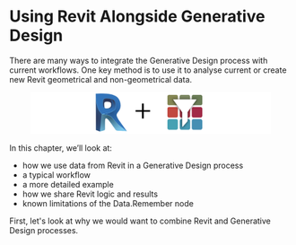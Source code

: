 # Using Revit Alongside Generative Design
There are many ways to integrate the Generative Design process with current workflows. One key method is to use it to analyse current or create new Revit geometrical and non-geometrical data.

<p align="center">
<img src="../../assets/hello/revitandrefinery.png" style="width:85%;"/>
</p>

In this chapter, we’ll look at:

* how we use data from Revit in a Generative Design process
* a typical workflow
* a more detailed example
* how we share Revit logic and results
* known limitations of the Data.Remember node
  
First, let's look at why we would want to combine Revit and Generative Design processes. 
